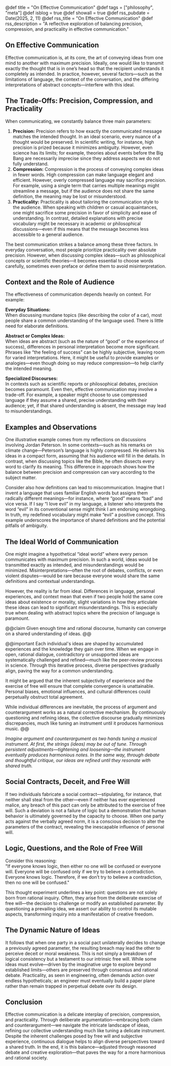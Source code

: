 @def title = "On Effective Communication"
@def tags = ["philosophy", "meta"]
@def isblog = true
@def showall = true
@def rss_pubdate = Date(2025, 2, 11)
@def rss_title = "On Effective Communication"
@def rss_description = "A reflective exploration of balancing precision, compression, and practicality in effective communication."

## On Effective Communication

Effective communication is, at its core, the art of conveying ideas from one mind to another with maximum precision. Ideally, one would like to transmit exactly the thought that is in one’s head so that the recipient understands it completely as intended. In practice, however, several factors—such as the limitations of language, the context of the conversation, and the differing interpretations of abstract concepts—interfere with this ideal.

## The Trade-Offs: Precision, Compression, and Practicality

When communicating, we constantly balance three main parameters:

1. **Precision:**
   Precision refers to how exactly the communicated message matches the intended thought. In an ideal scenario, every nuance of a thought would be preserved. In scientific writing, for instance, high precision is prized because it minimizes ambiguity. However, even science has its limits; for example, theories about events before the Big Bang are necessarily imprecise since they address aspects we do not fully understand.
2. **Compression:**
   Compression is the process of conveying complex ideas in fewer words. High compression can make language elegant and efficient. However, overly compressed language may sacrifice precision. For example, using a single term that carries multiple meanings might streamline a message, but if the audience does not share the same definition, the meaning may be lost or misunderstood.
3. **Practicality:**
   Practicality is about tailoring the communication style to the audience. When speaking with children or casual acquaintances, one might sacrifice some precision in favor of simplicity and ease of understanding. In contrast, detailed explanations with precise vocabulary might be necessary in academic or philosophical discussions—even if this means that the message becomes less accessible to a general audience.

The best communication strikes a balance among these three factors. In everyday conversation, most people prioritize practicality over absolute precision. However, when discussing complex ideas—such as philosophical concepts or scientific theories—it becomes essential to choose words carefully, sometimes even preface or define them to avoid misinterpretation.

## Context and the Role of Audience

The effectiveness of communication depends heavily on context. For example:

**Everyday Situations:**  
When discussing mundane topics (like describing the color of a car), most people share a common understanding of the language used. There is little need for elaborate definitions.

**Abstract or Complex Ideas:**  
When ideas are abstract (such as the nature of “good” or the experience of success), differences in personal interpretation become more significant. Phrases like “the feeling of success” can be highly subjective, leaving room for varied interpretations. Here, it might be useful to provide examples or analogies—even though doing so may reduce compression—to help clarify the intended meaning.

**Specialized Discourses:**  
In contexts such as scientific reports or philosophical debates, precision becomes paramount. Even then, effective communication may involve a trade-off. For example, a speaker might choose to use compressed language if they assume a shared, precise understanding with their audience; yet, if that shared understanding is absent, the message may lead to misunderstandings.

## Examples and Observations

One illustrative example comes from my reflections on discussions involving Jordan Peterson. In some contexts—such as his remarks on climate change—Peterson’s language is highly compressed. He delivers his ideas in a compact form, assuming that his audience will fill in the details. In contrast, when discussing topics like the Bible, he often dissects every word to clarify its meaning. This difference in approach shows how the balance between precision and compression can vary according to the subject matter.

Consider also how definitions can lead to miscommunication. Imagine that I invent a language that uses familiar English words but assigns them radically different meanings—for instance, where “good” means “bad” and vice versa. If I say “I love evil” in my language, a listener who interprets the word “evil” in its conventional sense might think I am endorsing wrongdoing. In truth, my redefined vocabulary might make “evil” a positive concept. This example underscores the importance of shared definitions and the potential pitfalls of ambiguity.

## The Ideal World of Communication

One might imagine a hypothetical “ideal world” where every person communicates with maximum precision. In such a world, ideas would be transmitted exactly as intended, and misunderstandings would be minimized. Misinterpretations—often the root of debates, conflicts, or even violent disputes—would be rare because everyone would share the same definitions and contextual understandings.

However, the reality is far from ideal. Differences in language, personal experiences, and context mean that even if two people hold the same core ideas about existence or morality, slight variations in how they articulate these ideas can lead to significant misunderstandings. This is especially true when dealing with abstract topics where the precision of language is paramount.


@@claim
Given enough time and rational discourse, humanity can converge on a shared understanding of ideas.
@@

@@important
Each individual's ideas are shaped by accumulated experiences and the knowledge they gain over time. When we engage in open, rational dialogue, contradictory or unsupported ideas are systematically challenged and refined—much like the peer-review process in science. Through this iterative process, diverse perspectives gradually align, paving the way for a common understanding.

It might be argued that the inherent subjectivity of experience and the exercise of free will ensure that complete convergence is unattainable. Personal biases, emotional influences, and cultural differences could perpetually obstruct total agreement.

While individual differences are inevitable, the process of argument and counterargument works as a natural corrective mechanism. By continuously questioning and refining ideas, the collective discourse gradually minimizes discrepancies, much like tuning an instrument until it produces harmonious music.
@@

*Imagine argument and counterargument as two hands tuning a musical instrument. At first, the strings (ideas) may be out of tune. Through persistent adjustments—tightening and loosening—the instrument eventually produces harmonious notes. In the same way, through debate and thoughtful critique, our ideas are refined until they resonate with shared truth.*

## Social Contracts, Deceit, and Free Will

If two individuals fabricate a social contract—stipulating, for instance, that neither shall steal from the other—even if neither has ever experienced malice, any breach of this pact can only be attributed to the exercise of free will. Such a deviation is not a failure of logic but a demonstration that human behavior is ultimately governed by the capacity to choose. When one party acts against the verbally agreed norm, it is a conscious decision to alter the parameters of the contract, revealing the inescapable influence of personal will.

## Logic, Questions, and the Role of Free Will

Consider this reasoning:  
"If everyone knows logic, then either no one will be confused or everyone will. Everyone will be confused only if we try to believe a contradiction. Everyone knows logic. Therefore, if we don’t try to believe a contradiction, then no one will be confused."

This thought experiment underlines a key point: questions are not solely born from rational inquiry. Often, they arise from the deliberate exercise of free will—the decision to challenge or modify an established parameter. By questioning a prevailing idea, we assert our ability to control its mutable aspects, transforming inquiry into a manifestation of creative freedom.

## The Dynamic Nature of Ideas

It follows that when one party in a social pact unilaterally decides to change a previously agreed parameter, the resulting breach may lead the other to perceive deceit or moral weakness. This is not simply a breakdown of logical consistency but a testament to our intrinsic free will. While some ideas must evolve—driven by the imaginative urge to explore beyond established limits—others are preserved through consensus and rational debate. Practicality, as seen in engineering, often demands action over endless hypotheticals; an engineer must eventually build a paper plane rather than remain trapped in perpetual debate over its design.

## Conclusion

Effective communication is a delicate interplay of precision, compression, and practicality. Through deliberate argumentation—embracing both claim and counterargument—we navigate the intricate landscape of ideas, refining our collective understanding much like tuning a delicate instrument. Despite the inherent challenges posed by free will and subjective experience, continuous dialogue helps to align diverse perspectives toward a shared truth. In the end, it is this balance—adjusted through reasoned debate and creative exploration—that paves the way for a more harmonious and rational society.
